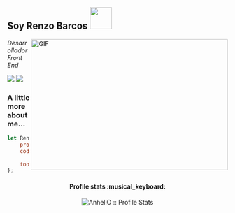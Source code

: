 <h2>  Soy Renzo Barcos <img src = "https://media.giphy.com/media/12oufCB0MyZ1Go/giphy.gif" width = "50"> </h2>
<img align="right" alt="GIF" src="https://github.com/abhisheknaiidu/abhisheknaiidu/blob/master/code.gif?raw=true" width="450" height="300" />
<p> <em> Desarrollador Front End  </em> </p>

<a target="_blank" href="https://www.linkedin.com/in/renzo-espinosa-barcos/"><img src="https://img.shields.io/badge/-LinkedIn-0077B5?style=for-the-badge&logo=Linkedin&logoColor=white"></img></a>
<a target="_blank" href="mailto:renzoespinosa.b@gmail.com"><img src="https://img.shields.io/badge/-Gmail-D14836?style=for-the-badge&logo=Gmail&logoColor=white"></img></a>

### A little more about me...  

```javascript
let RenzoBarcos = {
    pronouns: "He" | "Him",
    code: ["JavaScript", "React", "Styled-components", "Next.js", "Redux", "Express" "Node", "HTML", "CSS", "Bootstrap", "SASS",
           "PHP", "Mysql", "Java", "Astro"],
    tools: ["React", "HTML", "CSS, "Bootstrap", "SASS", "Styled-components", "Next.js", "Redux"],
};
```


<h4 align="center">Profile stats :musical_keyboard:</h4>

<p align="center"><img src="https://github-readme-stats.vercel.app/api?username=respp&show_icons=true&theme=synthwave" alt="AnhellO :: Profile Stats" /></p>
